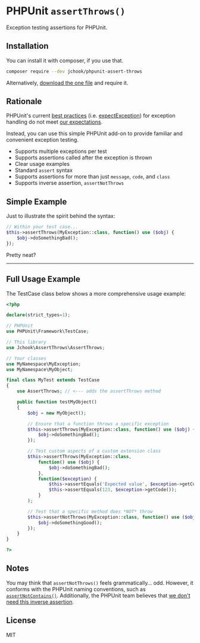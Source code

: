 # PHPUnit `assertThrows()`

Exception testing assertions for PHPUnit.

## Installation

You can install it with composer, if you use that.

```sh
composer require --dev jchook/phpunit-assert-throws
```

Alternatively, [download the one file](https://raw.githubusercontent.com/jchook/phpunit-assert-throws/master/src/AssertThrows.php) and require it.

## Rationale

PHPUnit's current [best practices](https://web.archive.org/web/20220524152124/https://thephp.cc/articles/questioning-phpunit-best-practices) (i.e. [expectException](http://phpunit.readthedocs.io/en/7.1/writing-tests-for-phpunit.html#writing-tests-for-phpunit-exceptions)) for exception handling do not meet [our expectations](https://github.com/sebastianbergmann/phpunit/issues/3071#issuecomment-379301478).

Instead, you can use this simple PHPUnit add-on to provide familiar and convenient exception testing.

- Supports multiple exceptions per test
- Supports assertions called after the exception is thrown
- Clear usage examples
- Standard `assert` syntax
- Supports assertions for more than just `message`, `code`, and `class`
- Supports inverse assertion, `assertNotThrows`

## Simple Example

Just to illustrate the spirit behind the syntax:

```php
// Within your test case...
$this->assertThrows(MyException::class, function() use ($obj) {
	$obj->doSomethingBad();
});
```

Pretty neat?

---

## Full Usage Example

The TestCase class below shows a more comprehensive usage example:

```php
<?php

declare(strict_types=1);

// PHPUnit
use PHPUnit\Framework\TestCase;

// This library
use Jchook\AssertThrows\AssertThrows;

// Your classes
use MyNamespace\MyException;
use MyNamespace\MyObject;

final class MyTest extends TestCase
{
	use AssertThrows; // <--- adds the assertThrows method

	public function testMyObject()
	{
		$obj = new MyObject();

		// Ensure that a function throws a specific exception
		$this->assertThrows(MyException::class, function() use ($obj) {
			$obj->doSomethingBad();
		});

		// Test custom aspects of a custom extension class
		$this->assertThrows(MyException::class,
			function() use ($obj) {
				$obj->doSomethingBad();
			},
			function($exception) {
				$this->assertEquals('Expected value', $exception->getCustomThing());
				$this->assertEquals(123, $exception->getCode());
			}
		);

		// Test that a specific method does *NOT* throw
		$this->assertNotThrows(MyException::class, function() use ($obj) {
			$obj->doSomethingGood();
		});
	}
}

?>
```

## Notes

You may think that `assertNotThrows()` feels grammatically… odd. However, it conforms with the PHPUnit naming conventions, such as [`assertNotContains()`](https://phpunit.de/manual/current/en/appendixes.assertions.html#appendixes.assertions.assertContains). Additionally, the PHPUnit team believes that [we don't need this inverse assertion](https://github.com/sebastianbergmann/phpunit-documentation/issues/171).

## License

MIT
